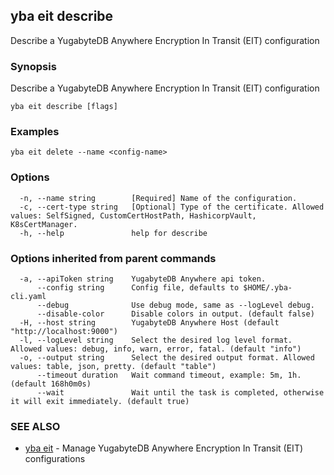 ## yba eit describe

Describe a YugabyteDB Anywhere Encryption In Transit (EIT) configuration

### Synopsis

Describe a YugabyteDB Anywhere Encryption In Transit (EIT) configuration

```
yba eit describe [flags]
```

### Examples

```
yba eit delete --name <config-name>
```

### Options

```
  -n, --name string        [Required] Name of the configuration.
  -c, --cert-type string   [Optional] Type of the certificate. Allowed values: SelfSigned, CustomCertHostPath, HashicorpVault, K8sCertManager.
  -h, --help               help for describe
```

### Options inherited from parent commands

```
  -a, --apiToken string    YugabyteDB Anywhere api token.
      --config string      Config file, defaults to $HOME/.yba-cli.yaml
      --debug              Use debug mode, same as --logLevel debug.
      --disable-color      Disable colors in output. (default false)
  -H, --host string        YugabyteDB Anywhere Host (default "http://localhost:9000")
  -l, --logLevel string    Select the desired log level format. Allowed values: debug, info, warn, error, fatal. (default "info")
  -o, --output string      Select the desired output format. Allowed values: table, json, pretty. (default "table")
      --timeout duration   Wait command timeout, example: 5m, 1h. (default 168h0m0s)
      --wait               Wait until the task is completed, otherwise it will exit immediately. (default true)
```

### SEE ALSO

* [yba eit](yba_eit.md)	 - Manage YugabyteDB Anywhere Encryption In Transit (EIT) configurations

